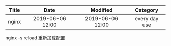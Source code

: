 | Title                | Date             | Modified         | Category          |
|:--------------------:|:----------------:|:----------------:|:-----------------:|
|   nginx           | 2019-06-06 12:00 | 2019-06-06 12:00 | every day use            |



nginx -s reload  重新加载配置
